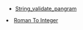 <ul>
  
  <li> <a href="https://leetcode.com/problems/check-if-the-sentence-is-pangram/">String_validate_pangram</a></ul>
    <li> <a href="https://leetcode.com/problems/roman-to-integer/">Roman To Integer</a></ul>

